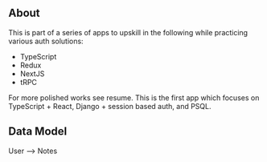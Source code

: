 ## About
This is part of a series of apps to upskill in the following while practicing various auth solutions:
- TypeScript
- Redux
- NextJS
- tRPC

For more polished works see resume. This is the first app which focuses on TypeScript + React, Django + session based auth, and PSQL.

## Data Model
User --> Notes